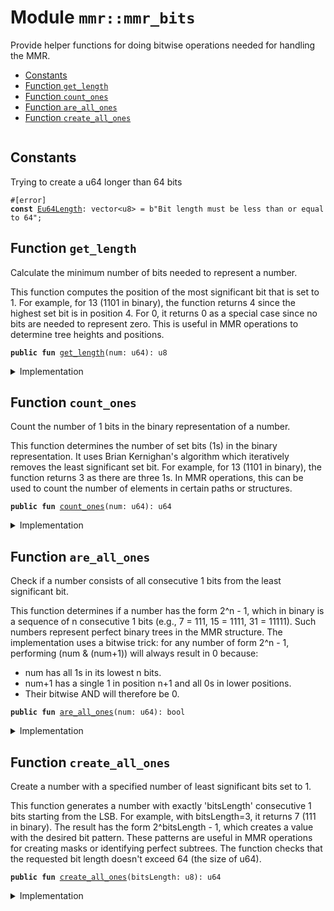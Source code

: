 
<a name="mmr_mmr_bits"></a>

# Module `mmr::mmr_bits`

Provide helper functions for doing bitwise operations needed for handling the MMR.


-  [Constants](#@Constants_0)
-  [Function `get_length`](#mmr_mmr_bits_get_length)
-  [Function `count_ones`](#mmr_mmr_bits_count_ones)
-  [Function `are_all_ones`](#mmr_mmr_bits_are_all_ones)
-  [Function `create_all_ones`](#mmr_mmr_bits_create_all_ones)


<pre><code></code></pre>



<a name="@Constants_0"></a>

## Constants


<a name="mmr_mmr_bits_Eu64Length"></a>

Trying to create a u64 longer than 64 bits


<pre><code>#[error]
<b>const</b> <a href="#mmr_mmr_bits_Eu64Length">Eu64Length</a>: vector&lt;u8&gt; = b"Bit length must be less than or equal to 64";
</code></pre>



<a name="mmr_mmr_bits_get_length"></a>

## Function `get_length`

Calculate the minimum number of bits needed to represent a number.

This function computes the position of the most significant bit that is set to 1.
For example, for 13 (1101 in binary), the function returns 4 since the highest set bit is in
position 4.
For 0, it returns 0 as a special case since no bits are needed to represent zero.
This is useful in MMR operations to determine tree heights and positions.


<pre><code><b>public</b> <b>fun</b> <a href="#mmr_mmr_bits_get_length">get_length</a>(num: u64): u8
</code></pre>



<details>
<summary>Implementation</summary>


<pre><code><b>public</b> <b>fun</b> <a href="#mmr_mmr_bits_get_length">get_length</a>(num: u64): u8 {
    <b>if</b> (num == 0) {
        <b>return</b> 0
    };
    <b>let</b> <b>mut</b> x = num;
    <b>let</b> <b>mut</b> count: u8 = 0;
    // Count how many right shifts are needed until the number becomes 0
    <b>while</b> (x &gt; 0) {
        count = count + 1;
        x = x &gt;&gt; 1;
    };
    count
}
</code></pre>



</details>

<a name="mmr_mmr_bits_count_ones"></a>

## Function `count_ones`

Count the number of 1 bits in the binary representation of a number.

This function determines the number of set bits (1s) in the binary representation.
It uses Brian Kernighan's algorithm which iteratively removes the least significant set bit.
For example, for 13 (1101 in binary), the function returns 3 as there are three 1s.
In MMR operations, this can be used to count the number of elements in certain paths or structures.


<pre><code><b>public</b> <b>fun</b> <a href="#mmr_mmr_bits_count_ones">count_ones</a>(num: u64): u64
</code></pre>



<details>
<summary>Implementation</summary>


<pre><code><b>public</b> <b>fun</b> <a href="#mmr_mmr_bits_count_ones">count_ones</a>(num: u64): u64 {
    <b>let</b> <b>mut</b> count: u64 = 0;
    <b>let</b> <b>mut</b> n = num;
    // Classic bit-counting algorithm: remove the lowest set bit in each iteration
    <b>while</b> (n != 0) {
        n = n & (n - 1);  // This removes the lowest set bit
        count = count + 1;
    };
    count
}
</code></pre>



</details>

<a name="mmr_mmr_bits_are_all_ones"></a>

## Function `are_all_ones`

Check if a number consists of all consecutive 1 bits from the least significant bit.

This function determines if a number has the form 2^n - 1, which in binary is a sequence
of n consecutive 1 bits (e.g., 7 = 111, 15 = 1111, 31 = 11111).
Such numbers represent perfect binary trees in the MMR structure.
The implementation uses a bitwise trick: for any number of form 2^n - 1,
performing (num & (num+1)) will always result in 0 because:
- num has all 1s in its lowest n bits.
- num+1 has a single 1 in position n+1 and all 0s in lower positions.
- Their bitwise AND will therefore be 0.


<pre><code><b>public</b> <b>fun</b> <a href="#mmr_mmr_bits_are_all_ones">are_all_ones</a>(num: u64): bool
</code></pre>



<details>
<summary>Implementation</summary>


<pre><code><b>public</b> <b>fun</b> <a href="#mmr_mmr_bits_are_all_ones">are_all_ones</a>(num: u64): bool {
    (num & (num + 1)) == 0
}
</code></pre>



</details>

<a name="mmr_mmr_bits_create_all_ones"></a>

## Function `create_all_ones`

Create a number with a specified number of least significant bits set to 1.

This function generates a number with exactly 'bitsLength' consecutive 1 bits starting from the LSB.
For example, with bitsLength=3, it returns 7 (111 in binary).
The result has the form 2^bitsLength - 1, which creates a value with the desired bit pattern.
These patterns are useful in MMR operations for creating masks or identifying perfect subtrees.
The function checks that the requested bit length doesn't exceed 64 (the size of u64).


<pre><code><b>public</b> <b>fun</b> <a href="#mmr_mmr_bits_create_all_ones">create_all_ones</a>(bitsLength: u8): u64
</code></pre>



<details>
<summary>Implementation</summary>


<pre><code><b>public</b> <b>fun</b> <a href="#mmr_mmr_bits_create_all_ones">create_all_ones</a>(bitsLength: u8): u64 {
    <b>assert</b>!(bitsLength &lt;= 64, <a href="#mmr_mmr_bits_Eu64Length">Eu64Length</a>);
    // Calculate 2^bitsLength - 1, which <b>has</b> 'bitsLength' 1s
    (1 &lt;&lt; bitsLength) - 1
}
</code></pre>



</details>
